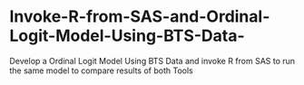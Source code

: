 # Invoke-R-from-SAS-and-Ordinal-Logit-Model-Using-BTS-Data-
Develop a Ordinal Logit Model Using BTS Data and invoke R from SAS to run the same model to compare results of both Tools
